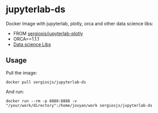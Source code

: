 # jupyterlab-ds
Docker Image with jupyterlab, plotly, orca and other data science libs:
* FROM [sergiosjs/jupyterlab-plotly](https://hub.docker.com/repository/docker/sergiosjs/jupyterlab-plotly)
* ORCA==1.1.1
* [Data science Libs](https://github.com/SergioSJS/jupyterlab-ds/blob/master/requirements.txt)

## Usage
Pull the image:
```
docker pull sergiosjs/jupyterlab-ds
```
And run:
```
docker run --rm -p 8888:8888 -v "/your/work/directory":/home/jovyan/work sergiosjs/jupyterlab-ds
```
